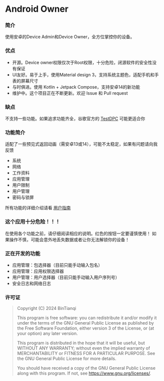 # Android Owner

### 简介

使用安卓的Device Admin和Device Owner，全方位掌控你的设备。

### 优点

- 开源。Device owner权限仅次于Root权限，十分危险，闭源软件的安全性没有保证
- UI友好。易于上手，使用Material design 3，支持系统主题色，适配手机和手表的屏幕尺寸
- 与时俱进。使用 Kotlin + Jetpack Compose，支持安卓14的新功能
- 维护中。这个项目正在不断更新。欢迎 Issue 和 Pull request

### 缺点

不支持一些功能。如果追求功能齐全，谷歌官方的 [TestDPC](https://github.com/googlesamples/android-testdpc) 可能更适合你

### 功能简介

适配了一些预见式返回动画（需安卓13或14），可能不太稳定，如果有问题请向我反馈

- 系统
- 网络
- 工作资料
- 应用管理
- 用户限制
- 用户管理
- 密码与锁屏

所有功能的详细介绍请看 [用户指南](Guide.md)

### 这个应用十分危险！！！

在使用各个功能之前，请仔细阅读相应的说明。红色的按钮一定要谨慎使用！
如果操作不慎，可能会意外地丢失数据或者让你无法解锁你的设备！

### 正在开发的功能

- 应用管理：包选择器（目前只能手动输入包名）
- 应用管理：应用权限选择器
- 用户管理：用户选择器（目前只能手动输入用户序列号）
- 安全日志和网络日志

### 许可证

> Copyright (C)  2024  BinTianqi
>
> This program is free software: you can redistribute it and/or modify it under the terms of the GNU General Public License as published by the Free Software Foundation, either version 3 of the License, or (at your option) any later version.
>
> This program is distributed in the hope that it will be useful, but WITHOUT ANY WARRANTY; without even the implied warranty of MERCHANTABILITY or FITNESS FOR A PARTICULAR PURPOSE.  See the GNU General Public License for more details.
>
> You should have received a copy of the GNU General Public License along with this program.  If not, see <https://www.gnu.org/licenses/>.
